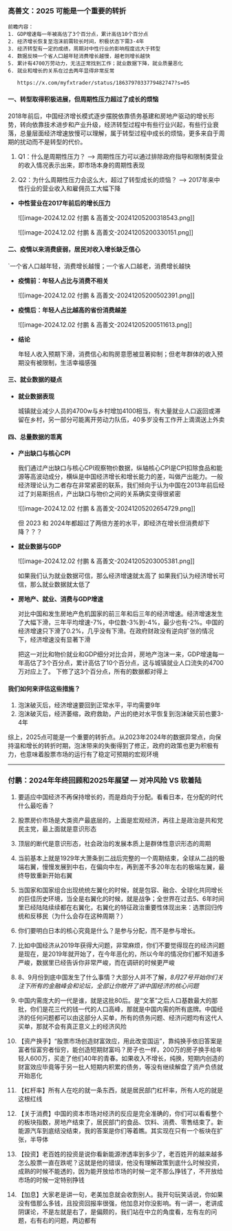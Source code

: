 
### 高善文：2025 可能是一个重要的转折


```text
前瞻内容：
1. GDP增速每一年被高估了3个百分点，累计高估10个百分点
2. 经济增长恢复至泡沫前需较长时间，积极状态下需3-4年
3. 经济转型有一定的成绩，周期对中性行业的影响程度远大于转型
4. 数据反映一个省人口越年轻消费增长越慢，越老则增长越快
5. 累计有4700万劳动力，无法正常找到工作；就业数据下降，就业质量恶化
6. 就业和增长的关系在过去两年显得非常反常
   
   https://x.com/myfxtrader/status/1863797033779482747?s=05
```

#### 一、转型取得积极进展，但周期性压力超过了成长的烦恼

2018年前后，中国经济增长模式逐步摆脱依靠债务基建和房地产驱动的增长形势，转向依靠技术进步和产业升级，经济转型过程中有些行业兴起，有些行业衰落，总量层面经济增速放慢可以理解，属于转型过程中成长的烦恼，更多来自于周期的扰动而不是转型的代价。


1.  Q1：什么是周期性压力？ --> 周期性压力可以通过排除政府指导和限制类营业的收入情况表示出来，即市场本身的周期性表现

2.  Q2：为什么周期性压力会这么大，超过了转型成长的烦恼？ --> 2017年来中性行业的营业收入和雇佣员工大幅下降


-  **中性营业在2017年前后的增长压力**

	![[image-2024.12.02 付鹏 & 高善文-20241205200318543.png]]
	
	![[image-2024.12.02 付鹏 & 高善文-20241205200330151.png]]




#### 二、疫情以来消费疲弱，居民对收入增长缺乏信心

`一个省人口越年轻，消费增长越慢；一个省人口越老，消费增长越快


-  **疫情前：年轻人占比与消费不相关**

	![[image-2024.12.02 付鹏 & 高善文-20241205200502391.png]]


-  **疫情后：年轻人占比越高的省份消费越差**

	![[image-2024.12.02 付鹏 & 高善文-20241205200511613.png]]


- **结论**
  
	年轻人收入预期下滑，消费信心和购房意愿被显著抑制；但老年群体的收入预期没有被限制，生活幸福感强


#### 三、就业数据的疑点

-  **就业数据表现**
  
	 城镇就业减少人员的4700w与乡村增加4100相当，有大量就业人口返回或滞留在乡村，另一部分可能离开劳动力队伍，40多岁没有工作开上滴滴送上外卖


#### 四、总量数据的乖离

-  **产出缺口与核心CPI**

	我们通过产出缺口与核心CPI观察物价数据，纵轴核心CPI是CPI扣除食品和能源等高波动成分，横纵是中国经济增长和增长能力的差，叫做产出能力。一般经济理论认为二者存在非常紧密的联系，我们倾向于认为中国在2013年前后经过了刘易斯拐点，产出缺口与物价之间的关系确实变得很紧密
	
	![[image-2024.12.02 付鹏 & 高善文-20241205202654729.png]]
	
	但 2023 和 2024年都超过了两倍方差的水平，即经济在增长但消费却下降？？？


- **就业数据与GDP**

	![[image-2024.12.02 付鹏 & 高善文-20241205203005381.png]]
	
	如果我们认为就业数据可信，那么经济增速就太高了
	如果我们认为经济增长可信，那么就业数据就太低了


-  **房地产、就业、消费与GDP增速**

	对比中国和发生房地产危机国家的前三年和后三年的经济增速。经济增速发生了大幅下滑，三年平均增速-7%，中位数-3%到-4%，最少也有-2%。中国的经济增速只下滑了0.2%，几乎没有下滑。在政府财政没有逆向扩张的情况下，经济增速没有显著下滑
	
	把这一对比和物价就业和GDP细分对比合并，房地产泡沫一来，GDP增速每一年高估了3个百分点，累计高估了10个百分点，这与城镇就业人口流失的4700万对应上了。 下修了这3个百分点，所有的数据都对得上
	
	

#### 我们如何来评估这些措施？

1.  泡沫破灭后，经济增速要回到正常水平，平均需要9年
2.  泡沫破灭后，经济萎缩，政府救助，产出的绝对水平恢复到泡沫破灭前也要3-4年

综上，2025点可能是一个重要的转折点。从2023年2024年的数据异常点，向保持温和增长的转折时期，泡沫带来的失衡得到了修正，政府的政策也更为积极有力，也意味着股票市场的运行有了稳定可预期的宏观环境


---- 


### 付鹏：2024年年终回顾和2025年展望 — 对冲风险 VS 软着陆


1. 要适应中国经济不再保持增长的，而是趋向于分配。看看日本，在分配的时代什么最吃香？
   
2. 股票房价市场是大类资产最底层的，上面是宏观经济，再往上是政治是共和党民主党，最上面就是意识形态
   
3. 顶层的断代是意识形态，社会政治的发展本质上是群体性意识形态的周期
   
4. 当前基本上就是1929年大萧条到二战后完整的一个周期结束，全球从二战的极端右翼，慢慢发展到中右，在偏向中左，再到差不多20年左右的极端左翼，最终导致重新开始右翼
   
5. 当国家和国家组合出现统统左翼化的时候，就是包容、融合、全球化共同增长的巨佳历史环境，当全是右翼化的时候，就是战争；全世界在过去5、6年时间里已经陆陆续续都在右翼化，右翼化的特征政治重要性体现出来：选票回归传统和反移民（为什么会存在这种周期？）
   
6.  你们要明白日本的核心究竟是什么？是参与分配，而不是参与增长。

7.  比如中国经济从2019年获得大问题，非常麻烦，你们不要觉得现在的经济问题是现在，是2019年就开始了，在今年恶化的，所以今年的情况你们都不知道多严峻，数据里已经告诉你非常严峻，而在调研的时候更严峻

8. 8、9月份到底中国发生了什么事情？大部分人并不了解，*8月27号开始你们关注下所有的金融峰会和论坛，全部让你敞开了讲中国经济的核心问题*

9.  中国内需庞大的一代是谁，就是这批80后。是“文革”之后人口基数最大的那批，你们是花三代的钱一代的人口高峰，那就是中国内需的所有底牌。中国经济的任何问题都可以由这部分人买单，所有的债务问题、经济问题均有这代人买单，那就不会有真正意义上的经济风险

10. 【资产换手】“股票市场创造财富效应，用此改变国运”，靠纯换手依旧答案是富者恒富穷者恒穷，能创造短期财富吗？房子也一样，200万的房子换手给年轻人600万，买走了他们40年的青春。如果收入不增长，纯换，短期内创造的财富效应毕竟等于另一批人短期内积累的债务，等没有继续解盘了资产负债就开始恶化

11. 【杠杆率】所有人在吃的就一条东西，就是居民部门杠杆率，所有人吃的就是这根红线

12. 【关于消费】中国的资本市场对经济的反应是完全准确的，你们可以看看整个的板块指数，房地产结束了，居民部门的食品、饮料、消费、零售结束了。新能源汽车到底结没结束，我的答案是你们等着瞧。其实现在只有一个板块在扩张，半导体

13. 【投资】老百姓的投资是说你看新能源渗透率到多少了，老百姓开的越来越多怎么股票一直在跌呢？这就是他的错误，他没有理解政策到底什么时候投资，成熟的时候不能透的，因为能开放给市场的时候一定不那么挣钱了，不开放给市场的时候一定特别挣钱

14. 【加息】大家老是讲一句，老美加息就会收割别人。我开句玩笑话说，你如果没有借那么多钱，且投资回报率很强，他加息对你没影响。有一讲一，老讲成阴谋论，不是左就是右了，是偏颇的，我们站在中立的角度看，左有左的问题，右有右的问题，两边都有



